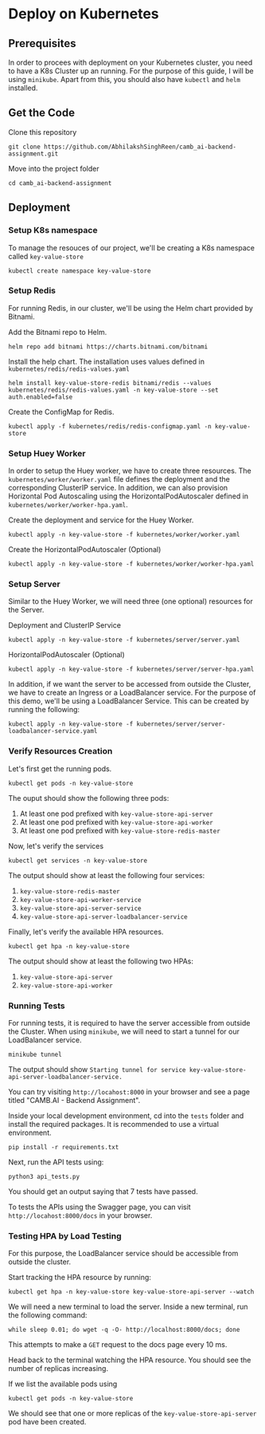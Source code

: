 # Deploy on Kubernetes
## Prerequisites
In order to procees with deployment on your Kubernetes cluster, you need to have a K8s Cluster up an running. For the purpose of this guide, I will be using `minikube`.
Apart from this, you should also have `kubectl` and `helm` installed.

## Get the Code
Clone this repository <br>
```
git clone https://github.com/AbhilakshSinghReen/camb_ai-backend-assignment.git
```

Move into the project folder
```
cd camb_ai-backend-assignment
```

## Deployment
### Setup K8s namespace
To manage the resouces of our project, we'll be creating a K8s namespace called `key-value-store`
```
kubectl create namespace key-value-store
```

### Setup Redis
For running Redis, in our cluster, we'll be using the Helm chart provided by Bitnami.

Add the Bitnami repo to Helm.
```
helm repo add bitnami https://charts.bitnami.com/bitnami
```

Install the help chart. The installation uses values defined in `kubernetes/redis/redis-values.yaml`
```
helm install key-value-store-redis bitnami/redis --values kubernetes/redis/redis-values.yaml -n key-value-store --set auth.enabled=false
```

Create the ConfigMap for Redis.
```
kubectl apply -f kubernetes/redis/redis-configmap.yaml -n key-value-store
```

### Setup Huey Worker
In order to setup the Huey worker, we have to create three resources. The `kubernetes/worker/worker.yaml` file defines the deployment and the corresponding ClusterIP service. In addition, we can also provision Horizontal Pod Autoscaling using the HorizontalPodAutoscaler defined in `kubernetes/worker/worker-hpa.yaml`.

Create the deployment and service for the Huey Worker.
```
kubectl apply -n key-value-store -f kubernetes/worker/worker.yaml
```

Create the HorizontalPodAutoscaler (Optional)
```
kubectl apply -n key-value-store -f kubernetes/worker/worker-hpa.yaml
```

### Setup Server
Similar to the Huey Worker, we will need three (one optional) resources for the Server.

Deployment and ClusterIP Service
```
kubectl apply -n key-value-store -f kubernetes/server/server.yaml
```

HorizontalPodAutoscaler (Optional)
```
kubectl apply -n key-value-store -f kubernetes/server/server-hpa.yaml
```

In addition, if we want the server to be accessed from outside the Cluster, we have to create an Ingress or a LoadBalancer service. For the purpose of this demo, we'll be using a LoadBalancer Service. This can be created by running the following:
```
kubectl apply -n key-value-store -f kubernetes/server/server-loadbalancer-service.yaml
```

### Verify Resources Creation
Let's first get the running pods.
```
kubectl get pods -n key-value-store
```

The ouput should show the following three pods:
1) At least one pod prefixed with `key-value-store-api-server`
2) At least one pod prefixed with `key-value-store-api-worker`
3) At least one pod prefixed with `key-value-store-redis-master`

Now, let's verify the services
```
kubectl get services -n key-value-store
```

The output should show at least the following four services:
1) `key-value-store-redis-master`
2) `key-value-store-api-worker-service`
3) `key-value-store-api-server-service`
4) `key-value-store-api-server-loadbalancer-service`

Finally, let's verify the available HPA resources.
```
kubectl get hpa -n key-value-store
```

The output should show at least the following two HPAs:
1) `key-value-store-api-server`
2) `key-value-store-api-worker`

### Running Tests
For running tests, it is required to have the server accessible from outside the Cluster. When using `minikube`, we will need to start a tunnel for our LoadBalancer service.
```
minikube tunnel
```
The output should show `Starting tunnel for service key-value-store-api-server-loadbalancer-service.`

You can try visiting `http://locahost:8000` in your browser and see a page titled "CAMB.AI - Backend Assignment".

Inside your local development environment, cd into the `tests` folder and install the required packages. It is recommended to use a virtual environment.
```
pip install -r requirements.txt
```

Next, run the API tests using:
```
python3 api_tests.py
```

You should get an output saying that 7 tests have passed.

To tests the APIs using the Swagger page, you can visit `http://locahost:8000/docs` in your browser.

### Testing HPA by Load Testing
For this purpose, the LoadBalancer service should be accessible from outside the cluster.

Start tracking the HPA resource by running:
```
kubectl get hpa -n key-value-store key-value-store-api-server --watch
```

We will need a new terminal to load the server. Inside a new terminal, run the following command:
```
while sleep 0.01; do wget -q -O- http://localhost:8000/docs; done
```
This attempts to make a `GET` request to the docs page every 10 ms.

Head back to the terminal watching the HPA resource.
You should see the number of replicas increasing.

If we list the available pods using
```
kubectl get pods -n key-value-store
```

We should see that one or more replicas of the `key-value-store-api-server` pod have been created.
